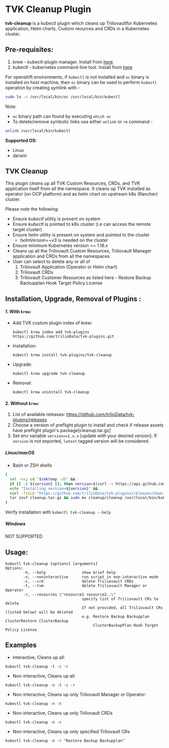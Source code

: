 # TVK Cleanup Plugin

**tvk-cleanup** is a kubectl plugin which cleans up Triliovaultfor Kubernetes 
application, Helm charts, Custom reources and CRDs in a Kubernetes cluster.

## Pre-requisites:

1. krew - kubectl-plugin manager. Install from [here](https://krew.sigs.k8s.io/docs/user-guide/setup/install/)
2. kubectl - kubernetes command-line tool. Install from [here](https://kubernetes.io/docs/tasks/tools/install-kubectl/)

For openshift environments, if `kubectl` is not installed and `oc` binary is installed on host machine, then `oc` binary
can be used to perform `kubectl` operation by creating symlink with -
```bash
sudo ln -s /usr/local/bin/oc /usr/local/bin/kubectl
```
Note: 
- `oc` binary path can found by executing `which oc`
- To delete/remove symbolic links use either `unlink` or `rm` command -
```bash
unlink /usr/local/bin/kubectl
```

**Supported OS:**
- Linux
- darwin

## TVK Cleanup

This plugin cleans up all TVK Custom Resources, CRDs, and TVK application itself from all the namespace.
It cleans up TVK installed as operator (on OCP platform) and as helm chart on upstream k8s (Rancher) cluster.

Please note the following:
- Ensure *kubectl* utility is present on system
- Ensure *kubectl* is pointed to k8s cluster (i.e can access the remote target cluster)
- Ensure *helm* utility is present on system and pointed to the cluster
  - *helmVersion=~v3* is needed on the cluster
- Ensure minimum Kubernetes version >= 1.18.x
- Cleans up all the Triliovault Custom Resources, Triliovault Manager application and CRDs from all the namespaces
- User can select to delete any or all of 
  1. Triliovault Application (Operator or Helm chart)
  2. Triliovault CRDs
  3. Triliovault Customer Resources as listed here - 
     Restore Backup Backupplan Hook Target Policy License


## Installation, Upgrade, Removal of Plugins :

#### 1. With `krew`:

- Add TVK custom plugin index of krew:

  ```
  kubectl krew index add tvk-plugins https://github.com/trilioData/tvk-plugins.git
  ```

- Installation:

  ```
  kubectl krew install tvk-plugins/tvk-cleanup
  ```  

- Upgrade:

  ```
  kubectl krew upgrade tvk-cleanup
  ```  

- Removal:

  ```
  kubectl krew uninstall tvk-cleanup
  ```  

#### 2. Without `krew`:

1. List of available releases: https://github.com/trilioData/tvk-plugins/releases
2. Choose a version of preflight plugin to install and check if release assets have preflight plugin's package[cleanup.tar.gz]
3. Set env variable `version=v1.x.x` [update with your desired version]. If `version` is not exported, `latest` tagged version
   will be considered.

##### Linux/macOS

- Bash or ZSH shells
```bash
(
  set -ex; cd "$(mktemp -d)" &&
  if [[ -z ${version} ]]; then version=$(curl -s https://api.github.com/repos/trilioData/tvk-plugins/releases/latest | grep -oP '"tag_name": "\K(.*)(?=")'); fi &&
  echo "Installing version=${version}" &&
  curl -fsSLO "https://github.com/trilioData/tvk-plugins/releases/download/"${version}"/cleanup.tar.gz" &&
  tar zxvf cleanup.tar.gz && sudo mv cleanup/cleanup /usr/local/bin/kubectl-tvk_cleanup
)
```
Verify installation with `kubectl tvk-cleanup --help`

##### Windows
NOT SUPPORTED


## Usage:

```shell script
kubectl tvk-cleanup [options] [arguments]
Options:
        -h, --help                show brief help
        -n, --noninteractive      run script in non-interactive mode
        -c, --crd                 delete Triliovault CRDs
        -t, --tvm                 delete Triliovault Manager or Operator
        -r, --resources \"resource1 resource2..\"
                                  specify list of Triliovault CRs to delete
                                  If not provided, all Triliovault CRs (listed below) will be deleted
                                  e.g. Restore Backup Backupplan ClusterRestore ClusterBackup
                                       ClusterBackupPlan Hook Target Policy License
```

## Examples

- Interactive, Cleans up all:

```shell script
kubectl tvk-cleanup -t -c -r
```

- Non-interactive, Cleans up all:

```shell script
kubectl tvk-cleanup -n -t -c -r
```

- Non-interactive, Cleans up only Triliovault Manager or Operator:

```shell script
kubectl tvk-cleanup -n -t
```

- Non-interactive, Cleans up only Triliovault CRDs

```shell script
kubectl tvk-cleanup -n -c
```

- Non-interactive, Cleans up only specified Triliovault CRs

```shell script
kubectl tvk-cleanup -n -r "Restore Backup Backupplan"
```

